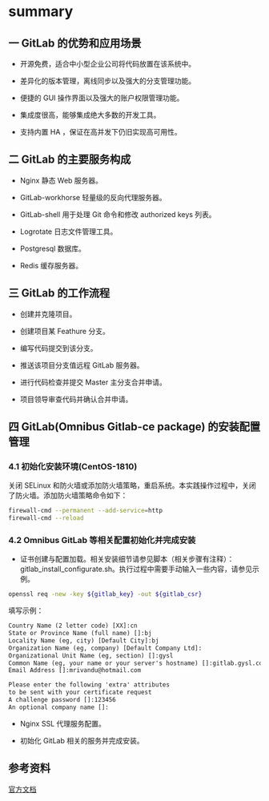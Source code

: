 # summary

## 一 GitLab 的优势和应用场景

- 开源免费，适合中小型企业公司将代码放置在该系统中。

- 差异化的版本管理，离线同步以及强大的分支管理功能。

- 便捷的 GUI 操作界面以及强大的账户权限管理功能。

- 集成度很高，能够集成绝大多数的开发工具。

- 支持内置 HA ，保证在高并发下仍旧实现高可用性。

## 二 GitLab 的主要服务构成

- Nginx 静态 Web 服务器。

- GitLab-workhorse 轻量级的反向代理服务器。

- GitLab-shell 用于处理 Git 命令和修改 authorized keys 列表。

- Logrotate 日志文件管理工具。

- Postgresql 数据库。

- Redis 缓存服务器。

## 三 GitLab 的工作流程

- 创建并克隆项目。

- 创建项目某 Feathure 分支。

- 编写代码提交到该分支。

- 推送该项目分支值远程 GitLab 服务器。

- 进行代码检查并提交 Master 主分支合并申请。

- 项目领导审查代码并确认合并申请。

## 四 GitLab(Omnibus Gitlab-ce package) 的安装配置管理

### 4.1 初始化安装环境(CentOS-1810)

关闭 SELinux 和防火墙或添加防火墙策略，重启系统。本实践操作过程中，关闭了防火墙。添加防火墙策略命令如下：

```bash
firewall-cmd --permanent --add-service=http
firewall-cmd --reload
```

### 4.2 Omnibus GitLab 等相关配置初始化并完成安装

- 证书创建与配置加载。相关安装细节请参见脚本（相关步骤有注释）：gitlab_install_configurate.sh。执行过程中需要手动输入一些内容，请参见示例。

```bash
openssl req -new -key ${gitlab_key} -out ${gitlab_csr}
```

填写示例：

```txt
Country Name (2 letter code) [XX]:cn
State or Province Name (full name) []:bj
Locality Name (eg, city) [Default City]:bj
Organization Name (eg, company) [Default Company Ltd]:
Organizational Unit Name (eg, section) []:gysl
Common Name (eg, your name or your server's hostname) []:gitlab.gysl.com
Email Address []:mrivandu@hotmail.com

Please enter the following 'extra' attributes
to be sent with your certificate request
A challenge password []:123456
An optional company name []:
```




- Nginx SSL 代理服务配置。

- 初始化 GitLab 相关的服务并完成安装。


## 参考资料

[官方文档](https://docs.gitlab.com/ce/README.html)